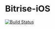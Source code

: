 # Bitrise-iOS

[![Build Status](https://app.bitrise.io/app/05ce98cf70e230e7/status.svg?token=px9-tXES7fXDJod5rF1M2Q&branch=master)](https://app.bitrise.io/app/05ce98cf70e230e7)
